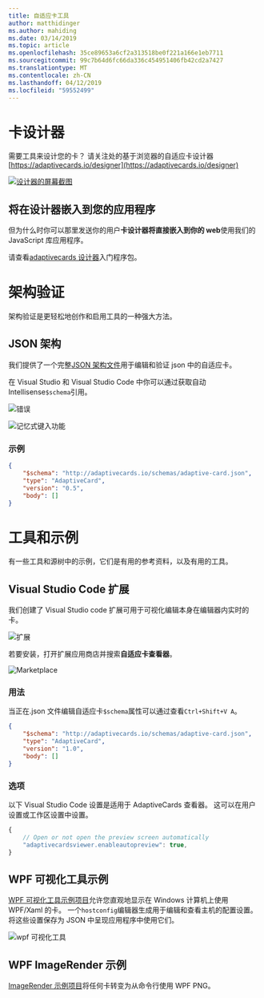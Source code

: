 ```yaml
---
title: 自适应卡工具
author: matthidinger
ms.author: mahiding
ms.date: 03/14/2019
ms.topic: article
ms.openlocfilehash: 35ce89653a6cf2a313518be0f221a166e1eb7711
ms.sourcegitcommit: 99c7b64d6fc66da336c454951406fb42cd2a7427
ms.translationtype: MT
ms.contentlocale: zh-CN
ms.lasthandoff: 04/12/2019
ms.locfileid: "59552499"
---
```

# <a name="card-designer"></a>卡设计器 

需要工具来设计您的卡？ 请关注处的基于浏览器的自适应卡设计器 [https://adaptivecards.io/designer](https://adaptivecards.io/designer)

[![设计器的屏幕截图](media/tools/designer.jpg)](https://adaptivecards.io/designer)

## <a name="embed-the-designer-into-your-app"></a>将在设计器嵌入到您的应用程序

但为什么时你可以那里发送你的用户**卡设计器将直接嵌入到你的 web**使用我们的 JavaScript 库应用程序。 

请查看[adaptivecards 设计器](https://npmjs.com/adaptivecards-designer)入门程序包。

# <a name="schema-validation"></a>架构验证

架构验证是更轻松地创作和启用工具的一种强大方法。

## <a name="json-schema"></a>JSON 架构
我们提供了一个完整[JSON 架构文件](http://adaptivecards.io/schemas/adaptive-card.json)用于编辑和验证 json 中的自适应卡。

在 Visual Studio 和 Visual Studio Code 中你可以通过获取自动 Intellisense`$schema`引用。

![错误](media/tools/invalidjson1.png)

![记忆式键入功能](media/tools/autocomplete.png)

### <a name="example"></a>示例

```json
{
    "$schema": "http://adaptivecards.io/schemas/adaptive-card.json",
    "type": "AdaptiveCard",
    "version": "0.5",
    "body": []
}
```

# <a name="tools-and-samples"></a>工具和示例
有一些工具和源树中的示例，它们是有用的参考资料，以及有用的工具。

## <a name="visual-studio-code-extension"></a>Visual Studio Code 扩展
我们创建了 Visual Studio code 扩展可用于可视化编辑本身在编辑器内实时的卡。 

![扩展](media/tools/vscode-extension.png)

若要安装，打开扩展应用商店并搜索**自适应卡查看器**。

![Marketplace](media/tools/vscode-extension-marketplace.png)

### <a name="usage"></a>用法

当正在.json 文件编辑自适应卡`$schema`属性可以通过查看`Ctrl+Shift+V A`。
```json
{
    "$schema": "http://adaptivecards.io/schemas/adaptive-card.json",
    "type": "AdaptiveCard",
    "version": "1.0",
    "body": []
}
```

### <a name="options"></a>选项

以下 Visual Studio Code 设置是适用于 AdaptiveCards 查看器。 这可以在用户设置或工作区设置中设置。

```js
{
    // Open or not open the preview screen automatically
    "adaptivecardsviewer.enableautopreview": true,
}
```

## <a name="wpf-visualizer-sample"></a>WPF 可视化工具示例
[WPF 可视化工具示例项目](https://github.com/Microsoft/AdaptiveCards/tree/master/source/dotnet/Samples/WPFVisualizer)允许您直观地显示在 Windows 计算机上使用 WPF/Xaml 的卡。  一个`hostconfig`编辑器生成用于编辑和查看主机的配置设置。 将这些设置保存为 JSON 中呈现应用程序中使用它们。

![wpf 可视化工具](media/tools/wpfvisualizer.png)

## <a name="wpf-imagerender-sample"></a>WPF ImageRender 示例
[ImageRender 示例项目](https://github.com/Microsoft/AdaptiveCards/tree/master/source/dotnet/Samples/AdaptiveCards.Sample.ImageRender)将任何卡转变为从命令行使用 WPF PNG。 
